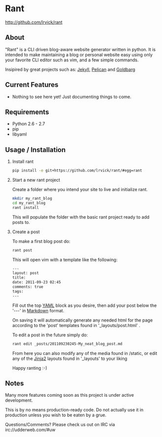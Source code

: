 # Rant #

<http://github.com/lrvick/rant>

## About ##

"Rant" is a CLI driven blog-aware website generator written in python. It is
intended to make maintaining a blog or personal website easy using only your
favorite CLI editor such as vim, and a few simple commands.

Insipired by great projects such as: [Jekyll](https://github.com/mojombo/jekyll),
[Pelican](https://github.com/ametaireau/pelican)
and [Goldbarg](https://github.com/Schnouki/Golbarg)

## Current Features ##

  * Nothing to see here yet! Just documenting things to come.

## Requirements ##

  * Python 2.6 - 2.7
  * pip
  * libyaml

## Usage / Installation ##

1. Install rant

    ```bash
    pip install -e git+https://github.com/lrvick/rant/#egg=rant
    ```

2. Start a new rant project

    Create a folder where you intend your site to live and initialize rant.

    ```bash
    mkdir my_rant_blog
    cd my_rant_blog
    rant install
    ```

    This will populate the folder with the basic rant project ready to add posts to.

3.  Create a post

    To make a first blog post do:

    ```bash
    rant post
    ```

    This will open vim with a template like the following:

    ```bash
    ---
    layout: post
    title:
    date: 2011-09-23 02:45
    comments: true
    tags:
    ---
    ```

    Fill out the top [YAML](http://yaml.org/) block as you desire, then add
    your post below the '---' in
    [Markdown](http://daringfireball.net/projects/markdown/) format.

    On saving it will automatically generate any needed html for the page
    according to the 'post' templates found in '_layouts/post.html' .

    To edit a post in the future simply do:

    ```bash
    rant edit _posts/201109230245-My_neat_blog_post.md
    ```

    From here you can also modify any of the media found in /static, or edit
    any of the [Jinja2](http://jinja.pocoo.org/) layouts found in '_layouts'
    to your liking

    Happy ranting :-)


## Notes ##

Many more features coming soon as this project is under active development.

This is by no means production-ready code. Do not actually use it in
production unless you wish to be eaten by a grue.

Questions/Comments? Please check us out on IRC via irc://udderweb.com/#uw
